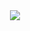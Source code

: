 <div align="center"> <img src="https://fabianocouto-activity-graph.vercel.app/graph/?username=bystart" /> </div>
